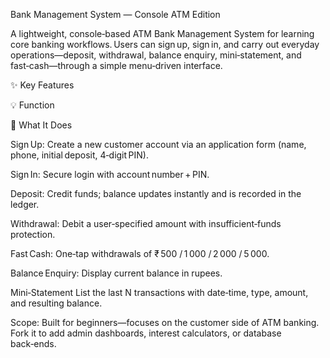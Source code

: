 

Bank Management System — Console ATM Edition

A lightweight, console‑based ATM Bank Management System for learning core banking workflows. Users can sign up, sign in, and carry out everyday operations—deposit, withdrawal, balance enquiry, mini‑statement, and fast‑cash—through a simple menu‑driven interface.

✨ Key Features

💡 Function

🚀 What It Does

Sign Up:
  Create a new customer account via an application form (name, phone, initial deposit, 4‑digit PIN).

Sign In:
  Secure login with account number + PIN.

Deposit:
  Credit funds; balance updates instantly and is recorded in the ledger.

Withdrawal:
  Debit a user‑specified amount with insufficient‑funds protection.

Fast Cash:
  One‑tap withdrawals of ₹ 500 / 1 000 / 2 000 / 5 000.

Balance Enquiry:
  Display current balance in rupees.

Mini‑Statement
List the last N transactions with date‑time, type, amount, and resulting balance.

Scope: Built for beginners—focuses on the customer side of ATM banking. Fork it to add admin dashboards, interest calculators, or database back‑ends.

